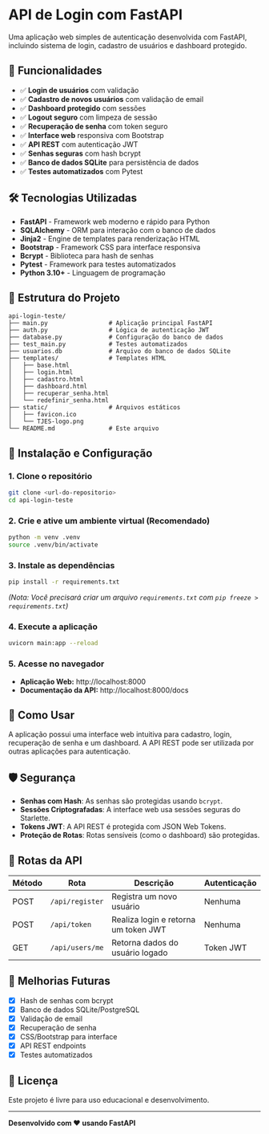 # API de Login com FastAPI

Uma aplicação web simples de autenticação desenvolvida com FastAPI, incluindo sistema de login, cadastro de usuários e dashboard protegido.

## 🚀 Funcionalidades

- ✅ **Login de usuários** com validação
- ✅ **Cadastro de novos usuários** com validação de email
- ✅ **Dashboard protegido** com sessões
- ✅ **Logout seguro** com limpeza de sessão
- ✅ **Recuperação de senha** com token seguro
- ✅ **Interface web** responsiva com Bootstrap
- ✅ **API REST** com autenticação JWT
- ✅ **Senhas seguras** com hash bcrypt
- ✅ **Banco de dados SQLite** para persistência de dados
- ✅ **Testes automatizados** com Pytest

## 🛠️ Tecnologias Utilizadas

- **FastAPI** - Framework web moderno e rápido para Python
- **SQLAlchemy** - ORM para interação com o banco de dados
- **Jinja2** - Engine de templates para renderização HTML
- **Bootstrap** - Framework CSS para interface responsiva
- **Bcrypt** - Biblioteca para hash de senhas
- **Pytest** - Framework para testes automatizados
- **Python 3.10+** - Linguagem de programação

## 📁 Estrutura do Projeto

```
api-login-teste/
├── main.py                 # Aplicação principal FastAPI
├── auth.py                 # Lógica de autenticação JWT
├── database.py             # Configuração do banco de dados
├── test_main.py            # Testes automatizados
├── usuarios.db             # Arquivo do banco de dados SQLite
├── templates/              # Templates HTML
│   ├── base.html
│   ├── login.html
│   ├── cadastro.html
│   ├── dashboard.html
│   ├── recuperar_senha.html
│   └── redefinir_senha.html
├── static/                 # Arquivos estáticos
│   ├── favicon.ico
│   └── TJES-logo.png
└── README.md               # Este arquivo
```

## 🔧 Instalação e Configuração

### 1. Clone o repositório
```bash
git clone <url-do-repositorio>
cd api-login-teste
```

### 2. Crie e ative um ambiente virtual (Recomendado)
```bash
python -m venv .venv
source .venv/bin/activate
```

### 3. Instale as dependências
```bash
pip install -r requirements.txt
```
*(Nota: Você precisará criar um arquivo `requirements.txt` com `pip freeze > requirements.txt`)*

### 4. Execute a aplicação
```bash
uvicorn main:app --reload
```

### 5. Acesse no navegador
- **Aplicação Web:** http://localhost:8000
- **Documentação da API:** http://localhost:8000/docs

## 📖 Como Usar

A aplicação possui uma interface web intuitiva para cadastro, login, recuperação de senha e um dashboard. A API REST pode ser utilizada por outras aplicações para autenticação.

## 🛡️ Segurança

- **Senhas com Hash**: As senhas são protegidas usando `bcrypt`.
- **Sessões Criptografadas**: A interface web usa sessões seguras do Starlette.
- **Tokens JWT**: A API REST é protegida com JSON Web Tokens.
- **Proteção de Rotas**: Rotas sensíveis (como o dashboard) são protegidas.

## 🔄 Rotas da API

| Método | Rota | Descrição | Autenticação |
|--------|------|-----------|--------------|
| POST | `/api/register` | Registra um novo usuário | Nenhuma |
| POST | `/api/token` | Realiza login e retorna um token JWT | Nenhuma |
| GET | `/api/users/me`| Retorna dados do usuário logado | Token JWT |

## 🚀 Melhorias Futuras

- [x] Hash de senhas com bcrypt
- [x] Banco de dados SQLite/PostgreSQL
- [x] Validação de email
- [x] Recuperação de senha
- [x] CSS/Bootstrap para interface
- [x] API REST endpoints
- [x] Testes automatizados

## 📝 Licença

Este projeto é livre para uso educacional e desenvolvimento.

---

**Desenvolvido com ❤️ usando FastAPI**